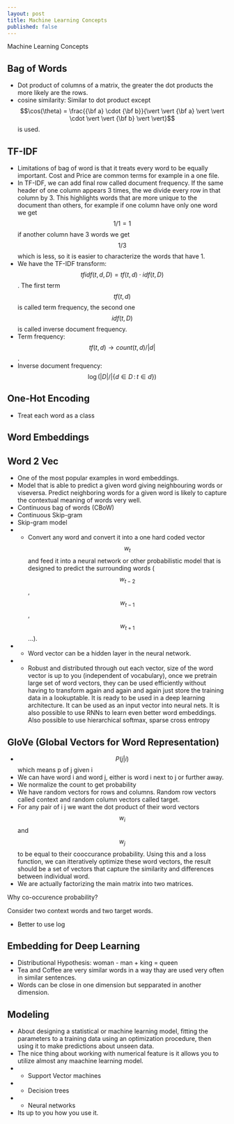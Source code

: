 ```yaml
---
layout: post
title: Machine Learning Concepts
published: false
---
```


Machine Learning Concepts

## Bag of Words

* Dot product of columns of a matrix, the greater the dot products the more likely are the rows.
* cosine similarity: Similar to dot product except $$\cos(\theta) = \frac{{\bf a} \cdot {\bf b}}{\vert \vert {\bf a} \vert \vert \cdot \vert \vert {\bf b} \vert \vert}$$ is used.

## TF-IDF
<!-- (Reference: Part 07-Module 01-Lesson 01_Introduction to NLP) -->

* Limitations of bag of word is that it treats every word to be equally important. Cost and Price are common terms for example in a one file.
* In TF-IDF, we can add final row called document frequency. If the same header of one column appears 3 times, the we divide every row in that column by 3. This highlights words that are more unique to the document than others, for example if one column have only one word we get $$1/1 = 1$$ if another column have 3 words we get $$1/3$$ which is less, so it is easier to characterize the words that have 1.
* We have the TF-IDF transform: $$tfidf(t,d,D) = tf(t,d) \cdot idf(t,D)$$. The first term $$tf(t,d)$$ is called term frequency, the second one $$idf(t,D)$$ is called inverse document frequency.
* Term frequency: $$tf(t,d) \rightarrow count(t,d) / \vert d \vert$$.
* Inverse document frequency: $$\log(\vert D \vert / \vert \{d \in D \, : \, t \in d\})$$

## One-Hot Encoding

* Treat each word as a class

## Word Embeddings

## Word 2 Vec

* One of the most popular examples in word embeddings.
* Model that is able to predict a given word giving neighbouring words or viseversa. Predict neighboring words for a given word is likely to capture the contextual meaning of words very well.
* Continuous bag of words (CBoW)
* Continuous Skip-gram
* Skip-gram model
* * Convert any word and convert it into a one hard coded vector $$w_t$$ and feed it into a neural network or other probabilistic model that is designed to predict the surrounding words ($$w_{t-2}$$, $$w_{t-1}$$, $$w_{t+1}$$...).
* * Word vector can be a hidden layer in the neural network.
* * Robust and distributed through out each vector, size of the word vector is up to you (independent of vocabulary), once we pretrain large set of word vectors, they can be used efficiently without having to transform again and again and again just store the training data in a lookuptable. It is ready to be used in a deep learning architecture. It can be used as an input vector into neural nets. It is also possible to use RNNs to learn even better word embeddings. Also possible to use hierarchical softmax, sparse cross entropy

## GloVe (Global Vectors for Word Representation)

* $$P(j \vert i)$$ which means p of j given i
* We can have word i and word j, either is word i next to j or further away.
* We normalize the count to get probability
* We have random vectors for rows and columns. Random row vectors called context and random column vectors called target.
* For any pair of i j we want the dot product of their word vectors $$w_i$$ and $$w_j$$ to be equal to their cooccurance probability. Using this and a loss function, we can itteratively optimize these word vectors, the result should be a set of vectors that capture the similarity and differences between individual word.
* We are actually factorizing the main matrix into two matrices.

Why co-occurence probability?

Consider two context words and two target words.

* Better to use log

## Embedding for Deep Learning

* Distributional Hypothesis: woman - man + king = queen
* Tea and Coffee are very similar words in a way thay are used very often in similar sentences.
* Words can be close in one dimension but sepparated in another dimension.

## Modeling

* About designing a statistical or machine learning model, fitting the parameters to a training data using an optimization procedure, then using it to make predictions about unseen data.
* The nice thing about working with numerical feature is it allows you to utilize almost any maachine learning model.
* * Support Vector machines
* * Decision trees
* * Neural networks
* Its up to you how you use it.

